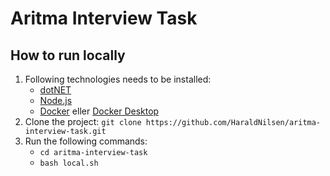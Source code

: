 # Aritma Interview Task

## How to run locally
1. Following technologies needs to be installed:
   - [dotNET](https://dotnet.microsoft.com/en-us/)
   - [Node.js](https://nodejs.org/en)
   - [Docker](https://www.docker.com/) eller [Docker Desktop](https://www.docker.com/products/docker-desktop/)
2. Clone the project: `git clone https://github.com/HaraldNilsen/aritma-interview-task.git`
3. Run the following commands:
   - `cd aritma-interview-task`
   - `bash local.sh`
